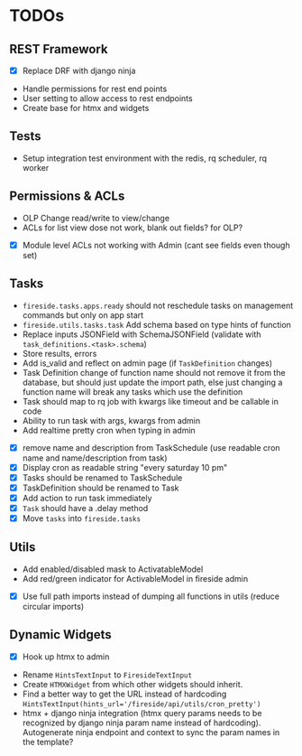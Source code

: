 # TODOs

## REST Framework

- [x] Replace DRF with django ninja
- Handle permissions for rest end points
- User setting to allow access to rest endpoints
- Create base for htmx and widgets

## Tests

- Setup integration test environment with the redis, rq scheduler, rq worker

## Permissions & ACLs

- OLP Change read/write to view/change
- ACLs for list view dose not work, blank out fields? for OLP?
- [x] Module level ACLs not working with Admin (cant see fields even though set)

## Tasks

- `fireside.tasks.apps.ready` should not reschedule tasks on management commands but only on app start
- `fireside.utils.tasks.task` Add schema based on type hints of function
- Replace inputs JSONField with SchemaJSONField (validate with `task_definitions.<task>.schema`)
- Store results, errors
- Add is_valid and reflect on admin page (if `TaskDefinition` changes)
- Task Definition change of function name should not remove it from the database, but should just update the import path, else just changing a function name will break any tasks which use the definition
- Task should map to rq job with kwargs like timeout and be callable in code
- Ability to run task with args, kwargs from admin
- Add realtime pretty cron when typing in admin

- [x] remove name and description from TaskSchedule (use readable cron name and name/description from task)
- [x] Display cron as readable string "every saturday 10 pm"
- [x] Tasks should be renamed to TaskSchedule
- [x] TaskDefinition should be renamed to Task
- [x] Add action to run task immediately
- [x] `Task` should have a .delay method
- [x] Move `tasks` into `fireside.tasks`

## Utils

- Add enabled/disabled mask to ActivatableModel
- Add red/green indicator for ActivableModel in fireside admin
- [x] Use full path imports instead of dumping all functions in utils (reduce circular imports)

## Dynamic Widgets

- [x] Hook up htmx to admin
- Rename `HintsTextInput` to `FiresideTextInput`
- Create `HTMXWidget` from which other widgets should inherit.
- Find a better way to get the URL instead of hardcoding `HintsTextInput(hints_url='/fireside/api/utils/cron_pretty')`
- htmx + django ninja integration (htmx query params needs to be recognized by django ninja param name instead of hardcoding). Autogenerate ninja endpoint and context to sync the param names in the template?
